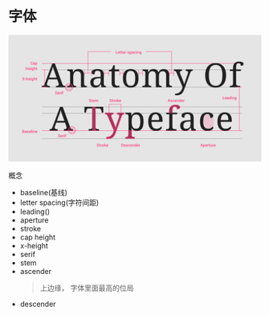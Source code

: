 # 字体

![typography](assets/typography.png)

概念

- baseline(基线)
- letter spacing(字符间距)
- leading()
- aperture
- stroke
- cap height
- x-height
- serif
- stem
- ascender
  > 上边缘， 字体里面最高的位局
- descender

##
